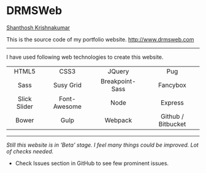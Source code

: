 # DRMSWeb
[Shanthosh Krishnakumar](http://www.drmsweb.com/)

This is the source code of my portfolio website. http://www.drmsweb.com

---

I have used following web technologies to create this website.

|   |   |   |   |
|:---:|:---:|:---:|:---:|
| HTML5 | CSS3 | JQuery | Pug |
| Sass | Susy Grid | Breakpoint-Sass | Fancybox |
| Slick Slider | Font-Awesome | Node | Express |
| Bower | Gulp | Webpack | Github / Bitbucket |

---

_Still this website is in 'Beta' stage. I feel many things could be improved. Lot of checks needed._

- Check Issues section in GitHub to see few prominent issues.
